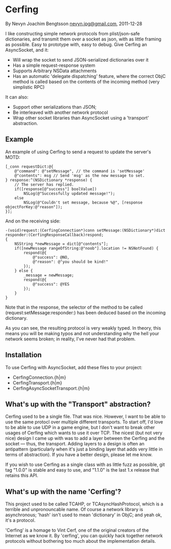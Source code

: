 Cerfing
====================
By Nevyn Joachim Bengtsson <nevyn.jpg@gmail.com>, 2011-12-28

I like constructing simple network protocols from plist/json-safe dictionaries, and
transmit them over a socket as json, with as little framing as possible. Easy
to prototype with, easy to debug. Give Cerfing an AsyncSocket, and it:

* Will wrap the socket to send JSON-serialized dictionaries over it
* Has a simple request-response system
* Supports Arbitrary NSData attachments
* Has an automatic 'delegate dispatching' feature, where the correct ObjC method
  is called based on the contents of the incoming method (very simplistic RPC)

It can also:

* Support other serializations than JSON;
* Be interleaved with another network protocol
* Wrap other socket libraries than AsyncSocket using a 'transport' abstraction.

Example
-------

An example of using Cerfing to send a request to update the server's MOTD:

<pre><code>[_conn requestDict:@{
	@"command": @"setMessage", // the command is 'setMessage'
	@"contents": msg // Send 'msg' as the new message to set.
} response:^(NSDictionary *response) {
	// The server has replied.
	if([response[@"success"] boolValue])
		NSLog(@"Successfully updated message!");
	else
		NSLog(@"Couldn't set message, because %@", [response objectForKey:@"reason"]);
}];</code></pre>

And on the receiving side:

<pre><code>-(void)request:(CerfingConnection*)conn setMessage:(NSDictionary*)dict responder:(CerfingResponseCallback)respond;
{
	NSString *newMessage = dict[@"contents"];
	if([newMessage rangeOfString:@"noob"].location != NSNotFound) {
		respond(@{
			@"success": @NO,
			@"reason": @"you should be kind!"
		});
	} else {
		_message = newMessage;
		respond(@{
			@"success": @YES
		});
	}
}</code></pre>

Note that in the response, the selector of the method to be called (request:setMessage:responder:)
has been deduced based on the incoming dictionary.

As you can see, the resulting protocol is very weakly typed. In theory,
this means you will be making typos and not understanding why the hell
your network seems broken; in reality, I've never had that problem.

Installation
------------

To use Cerfing with AsyncSocket, add these files to your project:

* CerfingConnection.{h|m}
* CerfingTransport.{h|m}
* CerfingAsyncSocketTransport.{h|m}


What's up with the "Transport" abstraction?
-------------------------------------------

Cerfing used to be a single file. That was nice. However, I want to be able to use
the same protocl over multiple different transports. To start off, I'd love to
be able to use UDP in a game engine, but I don't want to break other usages of Cerfing
which wants to use it over TCP. The nicest (but not very nice) design I came up with
was to add a layer between the Cerfing and the socket — thus, the transport. Adding layers
to a design is often an antipattern (particularly when it's just a binding layer that
adds very little in terms of abstraction). If you have a better design, please let me know.

If you wish to use Cerfing as a single class with as little fuzz as possible, git tag "1.0.0"
is stable and easy to use, and "1.1.0" is the last 1.x release that retains this API.


What's up with the name 'Cerfing'?
----------------------------------

This project used to be called TCAHP, or TCAsyncHashProtocol, which is a terrible
and unpronouncable name. Of course a network library is asynchronous; 'hash' isn't used
to mean 'dictionary' in ObjC; and yeah ok, it's a protocol.

'Cerfing' is a homage to Vint Cerf, one of the original creators of the Internet as
we know it. By 'cerfing', you can quickly hack together network protocols without
bothering too much about the implementation details.

